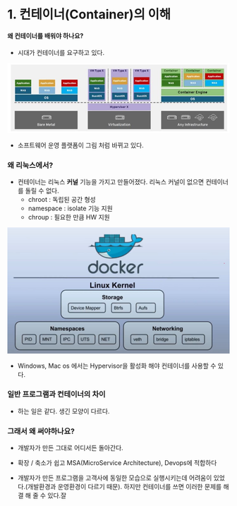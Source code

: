 # 1. 컨테이너(Container)의 이해

#### 왜 컨테이너를 배워야 하나요?

- 시대가 컨테이너를 요구하고 있다.

![컨테이너](images/container.JPG)

- 소프트웨어 운영 플랫폼이 그림 처럼 바뀌고 있다.



### 왜 리눅스에서?

- 컨테이너는 리눅스 **커널** 기능을 가지고 만들어졌다. 리눅스 커널이 없으면 컨테이너를 돌릴 수 없다.
  - chroot : 독립된 공간 형성
  - namespace : isolate 기능 지원
  - chroup : 필요한 만큼 HW 지원

![컨테이너리눅스](images/컨테이너리눅스.JPG)

- Windows, Mac os 에서는 Hypervisor을 활성화 해야 컨테이너를 사용할 수 있다.



### 일반 프로그램과 컨테이너의 차이

- 하는 일은 같다. 생긴 모양이 다르다.



### 그래서 왜 써야하나요?

- 개발자가 만든 그대로 어디서든 돌아간다.
- 확장 / 축소가 쉽고 MSA(MicroService Architecture), Devops에 적합하다

- 개발자가 만든 프로그램을 고객사에 동일한 모습으로 실행시키는데 어려움이 있었다.(개발환경과 운영환경이 다르기 때문). 하지만 컨테이너를 쓰면 이러한 문제를 해결 해 줄 수 있다.잘